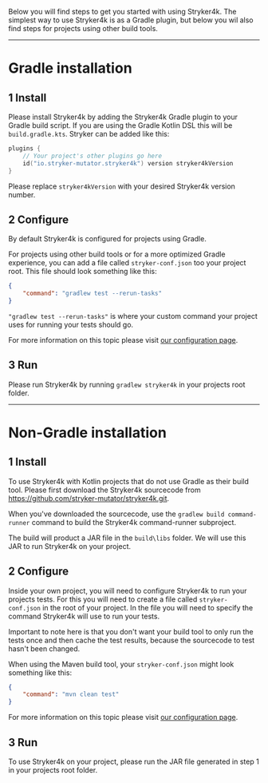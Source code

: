Below you will find steps to get you started with using Stryker4k. The simplest way to use Stryker4k is as a Gradle plugin, but below you wil also find steps for projects using other build tools.

---

# Gradle installation

## 1 Install

Please install Stryker4k by adding the Stryker4k Gradle plugin to your Gradle build script. If you are using the Gradle Kotlin DSL this will be `build.gradle.kts`. Stryker can be added like this:
```kotlin
plugins {
    // Your project's other plugins go here
    id("io.stryker-mutator.stryker4k") version stryker4kVersion
}
```
Please replace `stryker4kVersion` with your desired Stryker4k version number.


## 2 Configure

By default Stryker4k is configured for projects using Gradle.

For projects using other build tools or for a more optimized Gradle experience, you can add a file called `stryker-conf.json` too your project root.
This file should look something like this:
```json
{
    "command": "gradlew test --rerun-tasks"
}
```
`"gradlew test --rerun-tasks"` is where your custom command your project uses for running your tests should go.

For more information on this topic please visit [our configuration page](https://stryker-mutator.io/docs/stryker4k/Configuration).

## 3 Run

Please run Stryker4k by running `gradlew stryker4k` in your projects root folder.

---

# Non-Gradle installation

## 1 Install

To use Stryker4k with Kotlin projects that do not use Gradle as their build tool. Please first download the Stryker4k sourcecode from https://github.com/stryker-mutator/stryker4k.git.

When you've downloaded the sourcecode, use the `gradlew build command-runner` command to build the Stryker4k command-runner subproject.

The build will product a JAR file in the `build\libs` folder. We will use this JAR to run Stryker4k on your project.

## 2 Configure

Inside your own project, you will need to configure Stryker4k to run your projects tests. For this you will need to create a file called `stryker-conf.json` in the root of your project. In the file you will need to specify the command Stryker4k will use to run your tests.

Important to note here is that you don't want your build tool to only run the tests once and then cache the test results, because the sourcecode to test hasn't been changed.

When using the Maven build tool, your `stryker-conf.json` might look something like this:
```json
{
    "command": "mvn clean test"
}
```

For more information on this topic please visit [our configuration page](https://stryker-mutator.io/docs/stryker4k/Configuration).

## 3 Run

To use Stryker4k on your project, please run the JAR file generated in step 1 in your projects root folder.
